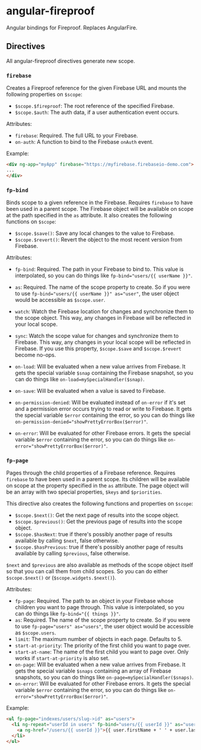 angular-fireproof
=================

Angular bindings for Fireproof. Replaces AngularFire.

## Directives

All angular-fireproof directives generate new scope.

### `firebase`

Creates a Fireproof reference for the given Firebase URL and mounts the following
properties on `$scope`:

- `$scope.$fireproof`: The root reference of the specified Firebase.
- `$scope.$auth`: The auth data, if a user authentication event occurs.

Attributes:

- `firebase`: Required. The full URL to your Firebase.
- `on-auth`: A function to bind to the Firebase `onAuth` event.

Example:

```html
<div ng-app="myApp" firebase="https://myfirebase.firebaseio-demo.com">
...
</div>
```

### `fp-bind`

Binds scope to a given reference in the Firebase. Requires `firebase` to have
been used in a parent scope. The Firebase object will be available on scope
at the path specified in the `as` attribute. It also creates the following
functions on `$scope`:

- `$scope.$save()`: Save any local changes to the value to Firebase.
- `$scope.$revert()`: Revert the object to the most recent version from Firebase.

Attributes:

- `fp-bind`: Required. The path in your Firebase to bind to. This value is interpolated, so you can do things like `fp-bind="users/{{ userName }}"`.

- `as`: Required. The name of the scope property to create. So if you were to 
use `fp-bind="users/{{ userName }}" as="user"`, the user object would be accessible
as `$scope.user`.

- `watch`: Watch the Firebase location for changes and synchronize them to the
scope object. This way, any changes in Firebase will be reflected in your local
scope.

- `sync`: Watch the scope value for changes and synchronize them to Firebase. This way, any changes in your local scope will be reflected in Firebase. If you use
this property, `$scope.$save` and `$scope.$revert` become no-ops.

- `on-load`: Will be evaluated when a new value arrives from Firebase. It gets
the special variable `$snap` containing the Firebase snapshot, so you can do things
like `on-load=mySpecialHandler($snap)`.

- `on-save`: Will be evaluated when a value is saved to Firebase.

- `on-permission-denied`: Will be evaluated instead of `on-error` if it's set and
a permission error occurs trying to read or write to Firebase. It gets the special variable `$error` containing the error, so you can do things like
`on-permission-denied="showPrettyErrorBox($error)"`.

- `on-error`: Will be evaluated for other Firebase errors. It gets the special variable `$error` containing the error, so you can do things like
`on-error="showPrettyErrorBox($error)"`.

### `fp-page`

Pages through the child properties of a Firebase reference. Requires `firebase` to have been used in a parent scope. Its children will be available on scope at the
property specified in the `as` attribute. The page object will be an array with
two special properties, `$keys` and `$priorities`.

This directive also creates the following functions and properties on `$scope`:

- `$scope.$next()`: Get the next page of results into the scope object.
- `$scope.$previous()`: Get the previous page of results into the scope object.
- `$scope.$hasNext`: true if there's possibly another page of results available
by calling `$next`, false otherwise.
- `$scope.$hasPrevious`: true if there's possibly another page of results available
by calling `$previous`, false otherwise.

`$next` and `$previous` are also available as methods of the scope object itself
so that you can call them from child scopes. So you can do either `$scope.$next()`
or (`$scope.widgets.$next()`).

Attributes:

- `fp-page`: Required. The path to an object in your Firebase whose children
you want to page through. This value is interpolated, so you can do things like `fp-bind="{{ things }}"`.
- `as`: Required. The name of the scope property to create. So if you were to use
`fp-page="users" as="users"`, the user object would be accessible as `$scope.users`.
- `limit`: The maximum number of objects in each page. Defaults to 5.
- `start-at-priority`: The priority of the first child you want to page over.
- `start-at-name`: The name of the first child you want to page over. Only works
if `start-at-priority` is also set.
- `on-page`: Will be evaluated when a new value arrives from Firebase. It gets
the special variable `$snaps` containing an array of Firebase snapshots, so you
can do things like `on-page=mySpecialHandler($snaps)`.
- `on-error`: Will be evaluated for other Firebase errors. It gets the special variable `$error` containing the error, so you can do things like
`on-error="showPrettyErrorBox($error)"`.

Example:

```html
<ul fp-page="indexes/users/slug->id" as="users">
  <li ng-repeat="userId in users" fp-bind="users/{{ userId }}" as="user">
    <a ng-href="/users/{{ userId }}">{{ user.firstName + ' ' + user.lastName }}</a>
  </li>
</ul>
```
